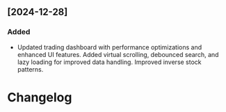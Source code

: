 ## [2024-12-28]
### Added
- Updated trading dashboard with performance optimizations and enhanced UI features. Added virtual scrolling, debounced search, and lazy loading for improved data handling. Improved inverse stock patterns.

# Changelog

